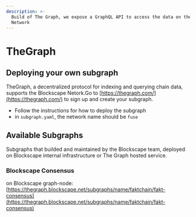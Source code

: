 ```yaml
---
description: >-
  Build of The Graph, we expose a GraphQL API to access the data on the Blockscape
  Network
---
```


# TheGraph

## Deploying your own subgraph

TheGraph, a decentralized protocol for indexing and querying chain data, supports the Blockscape Netork.Go to [https://thegraph.com/](https://thegraph.com/) to sign up and create your subgraph.

* Follow the instructions for how to deploy the subgraph
* in `subgraph.yaml`, the network name should be `fuse`

## Available Subgraphs

Subgraphs that builded and maintained by the Blockscape team, deployed on Blockscape internal infrastructure or The Graph hosted service.

### Blockscape Consensus

on Blockscape graph-node: [https://thegraph.blockscape.net/subgraphs/name/faktchain/fakt-consensus](https://thegraph.blockscape.net/subgraphs/name/faktchain/fakt-consensus)
